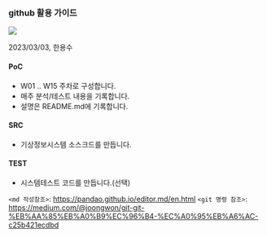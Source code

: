 ### github 활용 가이드
![](https://encrypted-tbn3.gstatic.com/images?q=tbn:ANd9GcQGZFmbw-au_syyJcL4-vc5VCi9ZuJf67TlZJ0Y2i_GY-Y5lYw5NFbRCQtk)

2023/03/03, 한용수
#### PoC
- W01 .. W15 주차로 구성합니다.
- 매주 분석/테스트 내용을 기록합니다.
- 설명은 README.md에 기록합니다.
#### SRC
- 기상정보시스템 소스크드를 만듭니다.
#### TEST
- 시스템테스트 코드를 만듭니다.(선택)


`<md 작성참조>`: <https://pandao.github.io/editor.md/en.html>
`<git 명령 참조>`: <https://medium.com/@joongwon/git-git-%EB%AA%85%EB%A0%B9%EC%96%B4-%EC%A0%95%EB%A6%AC-c25b421ecdbd>